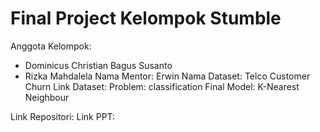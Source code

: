 # Final Project Kelompok Stumble
Anggota Kelompok:
- Dominicus Christian Bagus Susanto
- Rizka Mahdalela 
Nama Mentor: Erwin
Nama Dataset: Telco Customer Churn
Link Dataset: [<link dataset>](https://www.kaggle.com/datasets/blastchar/telco-customer-churn?resource=download)
Problem: classification 
Final Model: K-Nearest Neighbour

Link Repositori: [<link menuju repositori ini>](https://github.com/SlimShady16/final-project-kelompok-02-erwin)
Link PPT: [<link presentasi dalam google slides> ](https://docs.google.com/presentation/d/12RyAiSn3TKFoMR6pgRKdMYb_cv94TosPgeLV6XBzpeQ/edit?usp=sharing)
